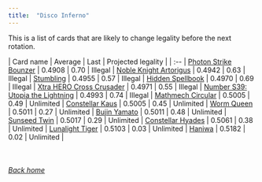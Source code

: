 ```yaml
---
title:  "Disco Inferno"
---
```


This is a list of cards that are likely to change legality before the next rotation.

| Card name | Average | Last | Projected legality |
| :-- |
[Photon Strike Bounzer](https://db.ygoprodeck.com/card/?search=Photon%20Strike%20Bounzer) | 0.4908 | 0.70 | Illegal |
[Noble Knight Artorigus](https://db.ygoprodeck.com/card/?search=Noble%20Knight%20Artorigus) | 0.4942 | 0.63 | Illegal |
[Stumbling](https://db.ygoprodeck.com/card/?search=Stumbling) | 0.4955 | 0.57 | Illegal |
[Hidden Spellbook](https://db.ygoprodeck.com/card/?search=Hidden%20Spellbook) | 0.4970 | 0.69 | Illegal |
[Xtra HERO Cross Crusader](https://db.ygoprodeck.com/card/?search=Xtra%20HERO%20Cross%20Crusader) | 0.4971 | 0.55 | Illegal |
[Number S39: Utopia the Lightning](https://db.ygoprodeck.com/card/?search=Number%20S39:%20Utopia%20the%20Lightning) | 0.4993 | 0.74 | Illegal |
[Mathmech Circular](https://db.ygoprodeck.com/card/?search=Mathmech%20Circular) | 0.5005 | 0.49 | Unlimited |
[Constellar Kaus](https://db.ygoprodeck.com/card/?search=Constellar%20Kaus) | 0.5005 | 0.45 | Unlimited |
[Worm Queen](https://db.ygoprodeck.com/card/?search=Worm%20Queen) | 0.5011 | 0.27 | Unlimited |
[Bujin Yamato](https://db.ygoprodeck.com/card/?search=Bujin%20Yamato) | 0.5011 | 0.48 | Unlimited |
[Sunseed Twin](https://db.ygoprodeck.com/card/?search=Sunseed%20Twin) | 0.5017 | 0.29 | Unlimited |
[Constellar Hyades](https://db.ygoprodeck.com/card/?search=Constellar%20Hyades) | 0.5061 | 0.38 | Unlimited |
[Lunalight Tiger](https://db.ygoprodeck.com/card/?search=Lunalight%20Tiger) | 0.5103 | 0.03 | Unlimited |
[Haniwa](https://db.ygoprodeck.com/card/?search=Haniwa) | 0.5182 | 0.02 | Unlimited |

<br>

###### [Back home](index)